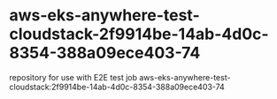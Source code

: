 # aws-eks-anywhere-test-cloudstack-2f9914be-14ab-4d0c-8354-388a09ece403-74
repository for use with E2E test job aws-eks-anywhere-test-cloudstack:2f9914be-14ab-4d0c-8354-388a09ece403-74
